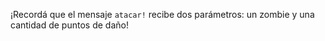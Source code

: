 ¡Recordá que el mensaje `atacar!` recibe dos parámetros: un zombie y una cantidad de puntos de daño!